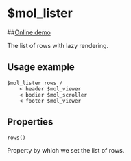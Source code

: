 # $mol_lister

##[Online demo](http://eigenmethod.github.io/mol/#demo=mol_lister_demo)

The list of rows with lazy rendering. 

## Usage example

```
$mol_lister rows /
	< header $mol_viewer
	< bodier $mol_scroller
	< footer $mol_viewer
```
## Properties

`rows()`

Property by which we set the list of rows.



